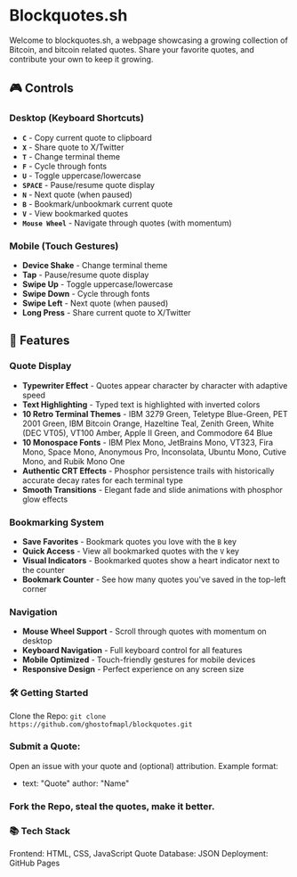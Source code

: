 # Blockquotes.sh

Welcome to blockquotes.sh, a webpage showcasing a growing collection of Bitcoin, and bitcoin related quotes. Share your favorite quotes, and contribute your own to keep it growing.

## 🎮 Controls

### Desktop (Keyboard Shortcuts)
- **`C`** - Copy current quote to clipboard
- **`X`** - Share quote to X/Twitter
- **`T`** - Change terminal theme
- **`F`** - Cycle through fonts
- **`U`** - Toggle uppercase/lowercase
- **`SPACE`** - Pause/resume quote display
- **`N`** - Next quote (when paused)
- **`B`** - Bookmark/unbookmark current quote
- **`V`** - View bookmarked quotes
- **`Mouse Wheel`** - Navigate through quotes (with momentum)

### Mobile (Touch Gestures)
- **Device Shake** - Change terminal theme
- **Tap** - Pause/resume quote display
- **Swipe Up** - Toggle uppercase/lowercase
- **Swipe Down** - Cycle through fonts
- **Swipe Left** - Next quote (when paused)
- **Long Press** - Share current quote to X/Twitter

## 📖 Features

### Quote Display
- **Typewriter Effect** - Quotes appear character by character with adaptive speed
- **Text Highlighting** - Typed text is highlighted with inverted colors
- **10 Retro Terminal Themes** - IBM 3279 Green, Teletype Blue-Green, PET 2001 Green, IBM Bitcoin Orange, Hazeltine Teal, Zenith Green, White (DEC VT05), VT100 Amber, Apple II Green, and Commodore 64 Blue
- **10 Monospace Fonts** - IBM Plex Mono, JetBrains Mono, VT323, Fira Mono, Space Mono, Anonymous Pro, Inconsolata, Ubuntu Mono, Cutive Mono, and Rubik Mono One
- **Authentic CRT Effects** - Phosphor persistence trails with historically accurate decay rates for each terminal type
- **Smooth Transitions** - Elegant fade and slide animations with phosphor glow effects

### Bookmarking System
- **Save Favorites** - Bookmark quotes you love with the `B` key
- **Quick Access** - View all bookmarked quotes with the `V` key
- **Visual Indicators** - Bookmarked quotes show a heart indicator next to the counter
- **Bookmark Counter** - See how many quotes you've saved in the top-left corner

### Navigation
- **Mouse Wheel Support** - Scroll through quotes with momentum on desktop
- **Keyboard Navigation** - Full keyboard control for all features
- **Mobile Optimized** - Touch-friendly gestures for mobile devices
- **Responsive Design** - Perfect experience on any screen size

### 🛠️ Getting Started
Clone the Repo: `git clone https://github.com/ghostofmapl/blockquotes.git`

### Submit a Quote:
Open an issue with your quote and (optional) attribution.
Example format: 

- text: "Quote"
  author: "Name"

### Fork the Repo, steal the quotes, make it better.

### 📚 Tech Stack
Frontend: HTML, CSS, JavaScript
Quote Database: JSON
Deployment: GitHub Pages

